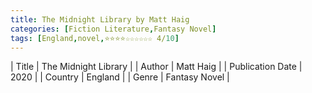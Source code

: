```yaml
---
title: The Midnight Library by Matt Haig
categories: [Fiction Literature,Fantasy Novel]
tags: [England,novel,⭐⭐⭐⭐☆☆☆☆☆☆ 4/10]
---
```

        
| Title | The Midnight Library  |
| Author |  Matt Haig  |
| Publication Date | 2020   |
| Country | England |
| Genre | Fantasy Novel  |
        